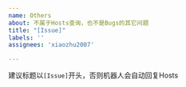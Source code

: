 ```yaml
---
name: Others
about: 不属于Hosts查询，也不是Bugs的其它问题
title: "[Issue]"
labels: ''
assignees: 'xiaozhu2007'

---
```


建议标题以`[Issue]`开头，否则机器人会自动回复Hosts
